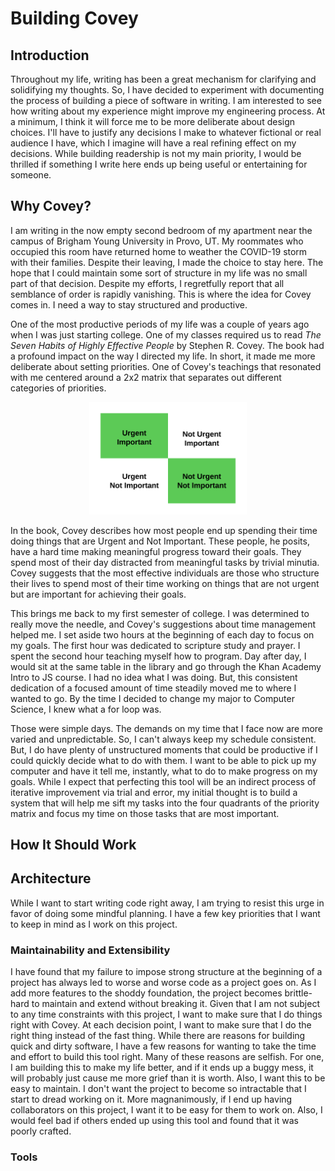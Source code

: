 # Building Covey

## Introduction

Throughout my life, writing has been a great mechanism for clarifying and solidifying my thoughts. So, I have decided to experiment with documenting the process of building a piece of software in writing. I am interested to see how writing about my experience might improve my engineering process. At a minimum, I think it will force me to be more deliberate about design choices. I'll have to justify any decisions I make to whatever fictional or real audience I have, which I imagine will have a real refining effect on my decisions. While building readership is not my main priority, I would be thrilled if something I write here ends up being useful or entertaining for someone.

## Why Covey?

I am writing in the now empty second bedroom of my apartment near the campus of Brigham Young University in Provo, UT. My roommates who occupied this room have returned home to weather the COVID-19 storm with their families. Despite their leaving, I made the choice to stay here. The hope that I could maintain some sort of structure in my life was no small part of that decision. Despite my efforts, I regretfully report that all semblance of order is rapidly vanishing. This is where the idea for Covey comes in. I need a way to stay structured and productive.

One of the most productive periods of my life was a couple of years ago when I was just starting college. One of my classes required us to read *The Seven Habits of Highly Effective People* by Stephen R. Covey. The book had a profound impact on the way I directed my life. In short, it made me more deliberate about setting priorities. One of Covey's teachings that resonated with me centered around a 2x2 matrix that separates out different categories of priorities.

<div width=100%>
  <p align="center">
    <img src="./CoveyQuadrants.png" width="50%"/>
  </p>
</div>

In the book, Covey describes how most people end up spending their time doing things that are Urgent and Not Important. These people, he posits, have a hard time making meaningful progress toward their goals. They spend most of their day distracted from meaningful tasks by trivial minutia. Covey suggests that the most effective individuals are those who structure their lives to spend most of their time working on things that are not urgent but are important for achieving their goals.

This brings me back to my first semester of college. I was determined to really move the needle, and Covey's suggestions about time management helped me. I set aside two hours at the beginning of each day to focus on my goals. The first hour was dedicated to scripture study and prayer. I spent the second hour teaching myself how to program. Day after day, I would sit at the same table in the library and go through the Khan Academy Intro to JS course. I had no idea what I was doing. But, this consistent dedication of a focused amount of time steadily moved me to where I wanted to go. By the time I decided to change my major to Computer Science, I knew what a for loop was. 

Those were simple days. The demands on my time that I face now are more varied and unpredictable. So, I can't always keep my schedule consistent. But, I do have plenty of unstructured moments that could be productive if I could quickly decide what to do with them. I want to be able to pick up my computer and have it tell me, instantly, what to do to make progress on my goals. While I expect that perfecting this tool will be an indirect process of iterative improvement via trial and error, my initial thought is to build a system that will help me sift my tasks into the four quadrants of the priority matrix and focus my time on those tasks that are most important. 

## How It Should Work

## Architecture

While I want to start writing code right away, I am trying to resist this urge in favor of doing some mindful planning. I have a few key priorities that I want to keep in mind as I work on this project.

### Maintainability and Extensibility

I have found that my failure to impose strong structure at the beginning of a project has always led to worse and worse code as a project goes on. As I add more features to the shoddy foundation, the project becomes brittle- hard to maintain and extend without breaking it. Given that I am not subject to any time constraints with this project, I want to make sure that I do things right with Covey. At each decision point, I want to make sure that I do the right thing instead of the fast thing. While there are reasons for building quick and dirty software, I have a few reasons for wanting to take the time and effort to build this tool right. Many of these reasons are selfish. For one, I am building this to make my life better, and if it ends up a buggy mess, it will probably just cause me more grief than it is worth. Also, I want this to be easy to maintain. I don't want the project to become so intractable that I start to dread working on it. More magnanimously, if I end up having collaborators on this project, I want it to be easy for them to work on. Also, I would feel bad if others ended up using this tool and found that it was poorly crafted. 

### Tools
